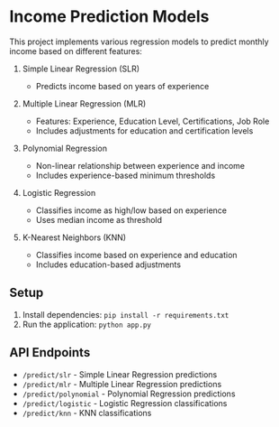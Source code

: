 # Income Prediction Models

This project implements various regression models to predict monthly income based on different features:

1. Simple Linear Regression (SLR)
   - Predicts income based on years of experience

2. Multiple Linear Regression (MLR)
   - Features: Experience, Education Level, Certifications, Job Role
   - Includes adjustments for education and certification levels

3. Polynomial Regression
   - Non-linear relationship between experience and income
   - Includes experience-based minimum thresholds

4. Logistic Regression
   - Classifies income as high/low based on experience
   - Uses median income as threshold

5. K-Nearest Neighbors (KNN)
   - Classifies income based on experience and education
   - Includes education-based adjustments

## Setup
1. Install dependencies: `pip install -r requirements.txt`
2. Run the application: `python app.py`

## API Endpoints
- `/predict/slr` - Simple Linear Regression predictions
- `/predict/mlr` - Multiple Linear Regression predictions
- `/predict/polynomial` - Polynomial Regression predictions
- `/predict/logistic` - Logistic Regression classifications
- `/predict/knn` - KNN classifications 